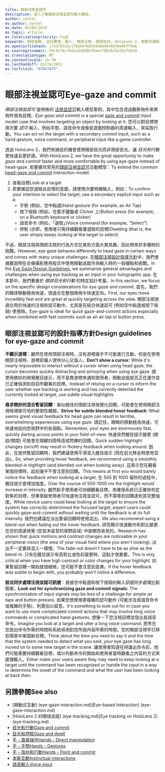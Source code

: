 ```yaml
---
title: 眼部注視並認可
description: 深入了解眼部注視並認可輸入模型。
author: sostel
ms.author: sostel
ms.date: 05/05/2019
ms.topic: article
ms.localizationpriority: high
keywords: 眼球追蹤, 混合實境, 輸入, 眼部注視, 眼部定向, HoloLens 2, 眼動式選取, 混合實境頭戴式裝置, windows 混合實境頭戴式裝置, 虛擬實境頭戴式裝置, HoloLens, MRTK, 混合實境工具組, 注視
ms.openlocfilehash: 1f337d3cbc1f82b4f69194d4b903687be067f9d6
ms.sourcegitcommit: 59c91f8c70d1ad30995fba6cf862615e25e78d10
ms.translationtype: MT
ms.contentlocale: zh-TW
ms.lasthandoff: 03/19/2021
ms.locfileid: "97847875"
---
```

# <a name="eye-gaze-and-commit"></a><span data-ttu-id="91734-104">眼部注視並認可</span><span class="sxs-lookup"><span data-stu-id="91734-104">Eye-gaze and commit</span></span>

<span data-ttu-id="91734-105">_眼部注視並認可_ 是特殊的 [注視並認可](gaze-and-commit.md)輸入模型案例，其中包含透過觀察物件來將物件視為目標。</span><span class="sxs-lookup"><span data-stu-id="91734-105">_Eye-gaze and commit_ is a special [gaze and commit](gaze-and-commit.md) input model case that involves targeting an object by looking at it.</span></span> <span data-ttu-id="91734-106">您可以對目標使用次要 _認可_ 輸入，例如手勢、語音命令或像是遊戲控制器的周邊輸入，來採取行動。</span><span class="sxs-lookup"><span data-stu-id="91734-106">You can act on the target with a secondary _commit_ input, such as a hand gesture, voice command, or peripheral input like a game controller.</span></span> 

<span data-ttu-id="91734-107">透過 HoloLens 2，我們有絕佳的機會使用眼部目光而非頭部目光，讓 _目光和行動_ 更快速且更舒適。</span><span class="sxs-lookup"><span data-stu-id="91734-107">With HoloLens 2, we have the great opportunity to make _gaze and commit_ faster and more comfortable by using eye-gaze instead of head-gaze.</span></span> <span data-ttu-id="91734-108">若要擴充常見的[頭部注視並認可](gaze-and-commit.md)互動模型：</span><span class="sxs-lookup"><span data-stu-id="91734-108">To extend the common [head-gaze and commit](gaze-and-commit.md) interaction model:</span></span> 
1. <span data-ttu-id="91734-109">查看目標</span><span class="sxs-lookup"><span data-stu-id="91734-109">Look at a target</span></span> 
2. <span data-ttu-id="91734-110">若要確認您選取此目標的意圖，請使用次要明確輸入，例如：</span><span class="sxs-lookup"><span data-stu-id="91734-110">To confirm your intention to select the target, use a secondary explicit input such as a:</span></span>  
   - <span data-ttu-id="91734-111">手勢 (例如，空中點選)</span><span class="sxs-lookup"><span data-stu-id="91734-111">Hand gesture (for example, an Air Tap)</span></span>
   - <span data-ttu-id="91734-112">按下按鈕 (例如，在藍牙鍵盤或 Clicker 上)</span><span class="sxs-lookup"><span data-stu-id="91734-112">Button press (for example, on a Bluetooth keyboard or clicker)</span></span>
   - <span data-ttu-id="91734-113">語音命令 (例如，「選取」)</span><span class="sxs-lookup"><span data-stu-id="91734-113">Voice command (for example, "Select")</span></span>
   - <span data-ttu-id="91734-114">停駐 (亦即，使用者只需持續觀看要選取的目標)</span><span class="sxs-lookup"><span data-stu-id="91734-114">Dwelling (that is, the user simply keeps looking at the target to select)</span></span>

<span data-ttu-id="91734-115">不過，眼部注視與頭部注視的行為方式在某些方面大異其趣，因此帶來許多獨特的挑戰。</span><span class="sxs-lookup"><span data-stu-id="91734-115">However, eye gaze behaves differently to head gaze in certain ways and comes with many unique challenges.</span></span> <span data-ttu-id="91734-116">在[眼部注視設計指導方針](eye-tracking.md)中，我們會摘要說明在全像攝影應用程式中使用眼動追蹤作為輸入時的一般優點和挑戰。</span><span class="sxs-lookup"><span data-stu-id="91734-116">In the [Eye Gaze Design Guidelines](eye-tracking.md), we summarize general advantages and challenges when using eye tracking as an input in your holographic app.</span></span> <span data-ttu-id="91734-117">在本節中，我們著重於 _眼部目光和行動_ 的特定設計考量。</span><span class="sxs-lookup"><span data-stu-id="91734-117">In this section, we focus on the specific design considerations for _eye-gaze and commit_.</span></span>
<span data-ttu-id="91734-118">首先，我們的眼球移動極為快速，很適合在整個檢視中快速定向。</span><span class="sxs-lookup"><span data-stu-id="91734-118">First, our eyes move incredibly fast and are great at quickly targeting across the view.</span></span> <span data-ttu-id="91734-119">眼部注視很適合用於快速的注視和認可動作，尤其是在結合快速認可 (例如空中點選或按下按鈕) 使用時。</span><span class="sxs-lookup"><span data-stu-id="91734-119">Eye-gaze is ideal for quick gaze-and-commit actions especially when combined with fast commits such as an air tap or button press.</span></span>
   
## <a name="design-guidelines-for-eye-gaze-and-commit"></a><span data-ttu-id="91734-120">眼部注視並認可的設計指導方針</span><span class="sxs-lookup"><span data-stu-id="91734-120">Design guidelines for eye-gaze and commit</span></span>

<span data-ttu-id="91734-121">**不顯示游標**：雖然在使用頭部注視時，沒有游標幾乎不可能進行互動，但是在使用眼部注視時，游標卻讓人很快分心又惱人。</span><span class="sxs-lookup"><span data-stu-id="91734-121">**Don't show a cursor**: While it's nearly impossible to interact without a cursor when using head gaze, the cursor becomes quickly distracting and annoying when using eye gaze.</span></span> <span data-ttu-id="91734-122">請使用微妙的視覺醒目提示，而不是靠游標來通知使用者，眼動追蹤是否正在運作並已正確偵測到目前所觀看的目標。</span><span class="sxs-lookup"><span data-stu-id="91734-122">Instead of relying on a cursor to inform the user whether eye tracking is working and has correctly detected the currently looked at target, use subtle visual highlights.</span></span>

<span data-ttu-id="91734-123">**尋求微妙的混合暫留回饋**：看似絕佳的頭部注視視覺化回饋，可能會在使用眼部注視時導致可怕的壓倒性體驗。</span><span class="sxs-lookup"><span data-stu-id="91734-123">**Strive for subtle blended hover feedback**: What seems great visual feedback for head gaze can result in terrible, overwhelming experiences using eye gaze.</span></span> <span data-ttu-id="91734-124">請記住，眼睛的移動極為快速，可快速地投向您視野中的各個點。</span><span class="sxs-lookup"><span data-stu-id="91734-124">Remember, your eyes are enormously fast, quickly darting across points in your field-of-view.</span></span> <span data-ttu-id="91734-125">快速突然醒目提示變更 (開啟/關閉) 可能會在環顧四周時造成閃爍的回饋。</span><span class="sxs-lookup"><span data-stu-id="91734-125">Quick sudden highlight changes (on/off) may result in flickery feedback when looking around.</span></span> <span data-ttu-id="91734-126">因此，在提供暫留回饋時，我們建議使用平滑混入醒目提示 (而在目光移走時使用混出)。</span><span class="sxs-lookup"><span data-stu-id="91734-126">So, when providing hover feedback, we recommend using a smoothly blended-in highlight (and blended-out when looking away).</span></span> <span data-ttu-id="91734-127">這表示您在觀看某個目標時，起初幾乎不會注意到回饋。</span><span class="sxs-lookup"><span data-stu-id="91734-127">This means at first you would barely notice the feedback when looking at a target.</span></span> <span data-ttu-id="91734-128">在 500 到 1000 毫秒的過程中，醒目提示會增加強度。</span><span class="sxs-lookup"><span data-stu-id="91734-128">Over the course of 500-1000 ms the highlight would increase in intensity.</span></span> <span data-ttu-id="91734-129">雖然新手使用者可持續觀看目標，來確保系統已正確地判定對焦的目標，但專家級使用者可快速地注視並認可，而不需等到回饋達到其完整強度。</span><span class="sxs-lookup"><span data-stu-id="91734-129">While novice users could keep looking at the target to ensure the system has correctly determined the focused target, expert users could quickly gaze-and-commit without waiting until the feedback is at its full intensity.</span></span> <span data-ttu-id="91734-130">我們也建議在淡出暫留回饋時使用混出。</span><span class="sxs-lookup"><span data-stu-id="91734-130">We also recommend using a blend-out when fading out the hover feedback.</span></span> <span data-ttu-id="91734-131">研究顯示快速動作和對比變更在您的周邊視覺 (您並未留意的視野區域) 中是顯而易見的。</span><span class="sxs-lookup"><span data-stu-id="91734-131">Research has shown that quick motions and contrast changes are noticeable in your peripheral vision (the area of your visual field where you aren't looking).</span></span>
<span data-ttu-id="91734-132">淡出不一定要與混入一樣慢。</span><span class="sxs-lookup"><span data-stu-id="91734-132">The fade-out doesn't have to be as slow as the blend-in.</span></span> <span data-ttu-id="91734-133">只有在醒目提示有高對比或色彩變更時，這點才很重要。</span><span class="sxs-lookup"><span data-stu-id="91734-133">This is only critical when you have high contrast or color changes for your highlight.</span></span> <span data-ttu-id="91734-134">如果暫留回饋一開始就很細微，您可能不會注意到差異。</span><span class="sxs-lookup"><span data-stu-id="91734-134">If the hover feedback was subtle to begin with, you probably won't notice a difference.</span></span>

<span data-ttu-id="91734-135">**設法同步處理注視並認可訊號**：直接空中點選和按下按鈕的輸入訊號同步處理比較簡單。</span><span class="sxs-lookup"><span data-stu-id="91734-135">**Look out for synchronizing gaze and commit signals**: The synchronization of input signals may be less of a challenge for simple air taps and button presses.</span></span> <span data-ttu-id="91734-136">如果您想使用更複雜的認可動作 (可能涉及長語音命令或複雜的手勢)，則需加以留意。</span><span class="sxs-lookup"><span data-stu-id="91734-136">It's something to look out for in case you want to use more complicated commit actions that may involve long voice commands or complicated hand gestures.</span></span> <span data-ttu-id="91734-137">想像一下您注視目標並發出長語音命令。</span><span class="sxs-lookup"><span data-stu-id="91734-137">Imagine you look at a target and utter a long voice command.</span></span> <span data-ttu-id="91734-138">思考在您說出命令所需的時間和系統偵測到您所說內容所需的時間，您的眼部注視早已移到場景中某個新目標。</span><span class="sxs-lookup"><span data-stu-id="91734-138">Think about the time you need to say it and the time that the system needed to detect what you said, your eye gaze has long moved on to some new target in the scene.</span></span> <span data-ttu-id="91734-139">讓使用者知道在辨識出命令前，他們可能需要持續觀看目標，或以判斷命令的開始和使用者當時觀看之內容的方式來處理輸入。</span><span class="sxs-lookup"><span data-stu-id="91734-139">Either make your users aware they may need to keep looking at a target until the command has been recognized or handle the input in a way to determine the onset of the command and what the user had been looking at back then.</span></span>

## <a name="see-also"></a><span data-ttu-id="91734-140">另請參閱</span><span class="sxs-lookup"><span data-stu-id="91734-140">See also</span></span>

* <span data-ttu-id="91734-141">[眼動式互動] (eye-gaze-interaction.md)</span><span class="sxs-lookup"><span data-stu-id="91734-141">[Eye-based interaction] (eye-gaze-interaction.md)</span></span>
* <span data-ttu-id="91734-142">[HoloLens 2 的眼球追蹤] (eye-tracking.md)</span><span class="sxs-lookup"><span data-stu-id="91734-142">[Eye tracking on HoloLens 2] (eye-tracking.md)</span></span>
* [<span data-ttu-id="91734-143">目光和行動</span><span class="sxs-lookup"><span data-stu-id="91734-143">Gaze and commit</span></span>](gaze-and-commit.md)
* [<span data-ttu-id="91734-144">目光和停駐</span><span class="sxs-lookup"><span data-stu-id="91734-144">Gaze and dwell</span></span>](gaze-and-dwell.md)
* [<span data-ttu-id="91734-145">手 - 直接操作</span><span class="sxs-lookup"><span data-stu-id="91734-145">Hands - Direct manipulation</span></span>](direct-manipulation.md)
* [<span data-ttu-id="91734-146">手 - 手勢</span><span class="sxs-lookup"><span data-stu-id="91734-146">Hands - Gestures</span></span>](gaze-and-commit.md#composite-gestures)
* [<span data-ttu-id="91734-147">手 - 指向和行動</span><span class="sxs-lookup"><span data-stu-id="91734-147">Hands - Point and commit</span></span>](point-and-commit.md)
* [<span data-ttu-id="91734-148">本能互動</span><span class="sxs-lookup"><span data-stu-id="91734-148">Instinctual interactions</span></span>](interaction-fundamentals.md)
* [<span data-ttu-id="91734-149">語音輸入</span><span class="sxs-lookup"><span data-stu-id="91734-149">Voice input</span></span>](voice-input.md)
